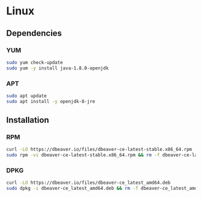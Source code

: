 # Linux

## Dependencies

### YUM

```sh
sudo yum check-update
sudo yum -y install java-1.8.0-openjdk
```

### APT

```sh
sudo apt update
sudo apt install -y openjdk-8-jre
```

## Installation

### RPM

```sh
curl -LO https://dbeaver.io/files/dbeaver-ce-latest-stable.x86_64.rpm
sudo rpm -vi dbeaver-ce-latest-stable.x86_64.rpm && rm -f dbeaver-ce-latest-stable.x86_64.rpm
```

### DPKG

```sh
curl -LO https://dbeaver.io/files/dbeaver-ce_latest_amd64.deb
sudo dpkg -i dbeaver-ce_latest_amd64.deb && rm -f dbeaver-ce_latest_amd64.deb
```
